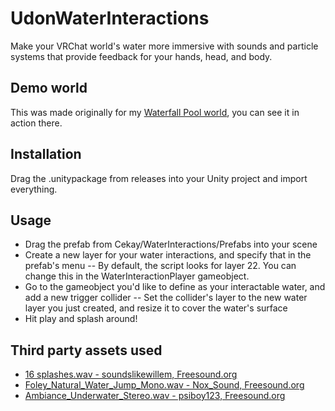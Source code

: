 # UdonWaterInteractions

Make your VRChat world's water more immersive with sounds and particle systems that provide feedback for your hands, head, and body.

## Demo world

This was made originally for my [Waterfall Pool world](https://vrchat.com/home/launch?worldId=wrld_b2b5f60e-5162-490f-a7c5-a8fa46ea7dc5), you can see it in action there.

## Installation

Drag the .unitypackage from releases into your Unity project and import everything.

## Usage

- Drag the prefab from Cekay/WaterInteractions/Prefabs into your scene
- Create a new layer for your water interactions, and specify that in the prefab's menu
-- By default, the script looks for layer 22. You can change this in the WaterInteractionPlayer gameobject.
- Go to the gameobject you'd like to define as your interactable water, and add a new trigger collider
-- Set the collider's layer to the new water layer you just created, and resize it to cover the water's surface
- Hit play and splash around!

## Third party assets used

- [16 splashes.wav - soundslikewillem, Freesound.org](https://freesound.org/people/soundslikewillem/sounds/343748/)
- [Foley_Natural_Water_Jump_Mono.wav - Nox_Sound, Freesound.org](https://freesound.org/people/Nox_Sound/sounds/585744/)
- [Ambiance_Underwater_Stereo.wav - psiboy123, Freesound.org](https://freesound.org/people/psiboy123/sounds/448460/)
